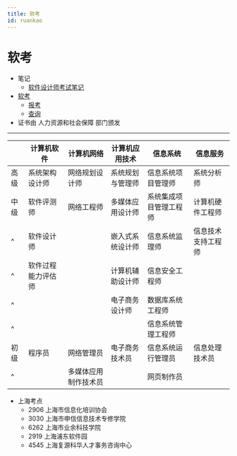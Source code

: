 ```yaml
---
title: 软考
id: ruankao
---
```


# 软考

- 笔记
  - [软件设计师考试笔记](https://wener.me/story/rk-software-designer/)
- [软考](https://www.ruankao.org.cn/)
  - [报考](https://bm.ruankao.org.cn/sign/welcome)
  - [查询](https://query.ruankao.org.cn/)
- 证书由 人力资源和社会保障 部门颁发

---

|      | 计算机软件         | 计算机网络           | 计算机应用技术   | 信息系统               | 信息服务           |
| ---- | ------------------ | -------------------- | ---------------- | ---------------------- | ------------------ |
| 高级 | 系统架构设计师     | 网络规划设计师       | 系统规划与管理师 | 信息系统项目管理师     | 系统分析师         |
| 中级 | 软件评测师         | 网络工程师           | 多媒体应用设计师 | 系统集成项目管理工程师 | 计算机硬件工程师   |
| ^    | 软件设计师         |                      | 嵌入式系统设计师 | 信息系统监理师         | 信息技术支持工程师 |
| ^    | 软件过程能力评估师 |                      | 计算机辅助设计师 | 信息安全工程师         |
| ^    |                    |                      | 电子商务设计师   | 数据库系统工程师       |
| ^    |                    |                      |                  | 信息系统管理工程师     |
| 初级 | 程序员             | 网络管理员           | 电子商务技术员   | 信息系统运行管理员     | 信息处理技术员     |
| ^    |                    | 多媒体应用制作技术员 |                  | 网页制作员             |

- 上海考点
  - 2906 上海市信息化培训协会
  - 3030 上海市申信信息技术专修学院
  - 6262 上海市业余科技学院
  - 2919 上海浦东软件园
  - 4545 上海复源科华人才事务咨询中心
